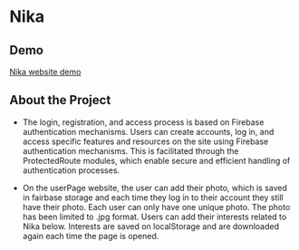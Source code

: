 # Nika

## Demo
[Nika website demo](https://tomaszgrobelski.github.io/nika/)

## About the Project

- The login, registration, and access process is based on Firebase authentication mechanisms. Users can create accounts, log in, and access specific features and resources on the site using Firebase authentication mechanisms. This is facilitated through the ProtectedRoute modules, which enable secure and efficient handling of authentication processes.


- On the userPage website, the user can add their photo, which is saved in fairbase storage and each time they log in to their account they still have their photo. Each user can only have one unique photo. The photo has been limited to .jpg format. Users can add their interests related to Nika below. Interests are saved on localStorage and are downloaded again each time the page is opened.
